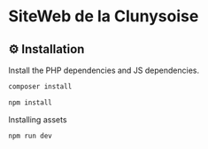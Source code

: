# SiteWeb de la Clunysoise

⚙️ Installation
--------------
Install the PHP dependencies and JS dependencies.
```sh
composer install
```
```sh
npm install
```
Installing assets
```sh
npm run dev
```